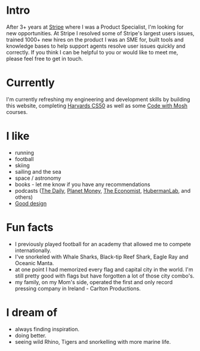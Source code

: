 
# Intro

After 3+ years at [Stripe](https://stripe.com/ie) where I was a Product Specialist, I'm looking for new opportunities. At Stripe I resolved some of Stripe's largest users issues, trained 1000+ new hires on the product I was an SME for, built tools and knowledge bases to help support agents resolve user issues quickly and correctly. If you think I can be helpful to you or would like to meet me, please feel free to get in touch.
# Currently

I'm currently refreshing my engineering and development skills by building this website, completing [Harvards CS50](https://cs50.harvard.edu/x/2023/) as well as some [Code with Mosh](https://codewithmosh.com/courses/) courses. 

# I like

- running
- football
- skiing
- sailing and the sea
- space / astronomy
- books - let me know if you have any recommendations
- podcasts ([The Daily](https://www.nytimes.com/column/the-daily), [Planet Money](https://www.npr.org/sections/money/), [The Economist](http://radio.economist.com/), [HubermanLab](https://hubermanlab.com/category/podcast-episodes/),  and others)
- [Good design](/)

# Fun facts

- I previously played football for an academy that allowed me to compete internationally.
- I've snorkeled with Whale Sharks, Black-tip Reef Shark, Eagle Ray and Oceanic Manta. 
- at one point I had memorized every flag and capital city in the world. I'm still pretty good with flags but have forgotten a lot of those city combo's.
- my family, on my Mom's side, operated the first and only record pressing company in Ireland - Carlton Productions. 

# I dream of

- always finding inspiration.
- doing better.
- seeing wild Rhino, Tigers and snorkelling with more marine life.
